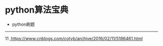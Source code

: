 ﻿# python算法宝典

- python刷题

---

 11 ,https://www.cnblogs.com/cotyb/archive/2016/02/11/5186461.html
  
 
